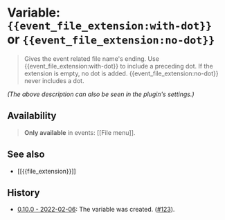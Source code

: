 # Variable: `{{event_file_extension:with-dot}}` or `{{event_file_extension:no-dot}}`

> Gives the event related file name's ending. Use {{event_file_extension:with-dot}} to include a preceding dot. If the extension is empty, no dot is added. {{event_file_extension:no-dot}} never includes a dot.

_(The above description can also be seen in the plugin's settings.)_

## Availability
> <strong>Only available</strong> in events: [[File menu]].

## See also
- [[{{file_extension}}]]

## History
- [0.10.0 - 2022-02-06](https://github.com/Taitava/obsidian-shellcommands/blob/main/CHANGELOG.md#0100---2022-02-06): The variable was created. ([#123](https://github.com/Taitava/obsidian-shellcommands/issues/123)).